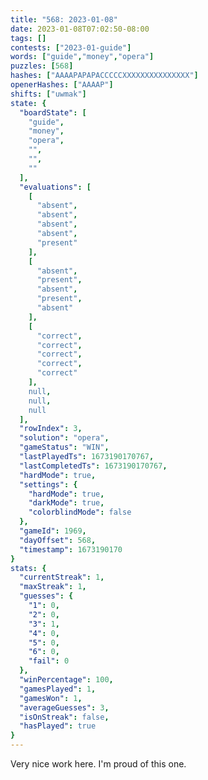 ```yaml
---
title: "568: 2023-01-08"
date: 2023-01-08T07:02:50-08:00
tags: []
contests: ["2023-01-guide"]
words: ["guide","money","opera"]
puzzles: [568]
hashes: ["AAAAPAPAPACCCCCXXXXXXXXXXXXXXX"]
openerHashes: ["AAAAP"]
shifts: ["uwmak"]
state: {
  "boardState": [
    "guide",
    "money",
    "opera",
    "",
    "",
    ""
  ],
  "evaluations": [
    [
      "absent",
      "absent",
      "absent",
      "absent",
      "present"
    ],
    [
      "absent",
      "present",
      "absent",
      "present",
      "absent"
    ],
    [
      "correct",
      "correct",
      "correct",
      "correct",
      "correct"
    ],
    null,
    null,
    null
  ],
  "rowIndex": 3,
  "solution": "opera",
  "gameStatus": "WIN",
  "lastPlayedTs": 1673190170767,
  "lastCompletedTs": 1673190170767,
  "hardMode": true,
  "settings": {
    "hardMode": true,
    "darkMode": true,
    "colorblindMode": false
  },
  "gameId": 1969,
  "dayOffset": 568,
  "timestamp": 1673190170
}
stats: {
  "currentStreak": 1,
  "maxStreak": 1,
  "guesses": {
    "1": 0,
    "2": 0,
    "3": 1,
    "4": 0,
    "5": 0,
    "6": 0,
    "fail": 0
  },
  "winPercentage": 100,
  "gamesPlayed": 1,
  "gamesWon": 1,
  "averageGuesses": 3,
  "isOnStreak": false,
  "hasPlayed": true
}
---
```

<!-- more -->
Very nice work here. I'm proud of this one.
